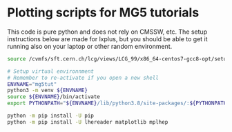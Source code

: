 # Plotting scripts for MG5 tutorials

This code is pure python and does not rely on CMSSW, etc. The setup instructions below are made for lxplus,
but you should be able to get it running also on your laptop or other random environment.

```bash 
source /cvmfs/sft.cern.ch/lcg/views/LCG_99/x86_64-centos7-gcc8-opt/setup.sh

# Setup virtual environnment
# Remember to re-activate if you open a new shell
ENVNAME="mg5tut"
python3 -m venv ${ENVNAME}
source ${ENVNAME}/bin/activate
export PYTHONPATH="${ENVNAME}/lib/python3.8/site-packages/:${PYTHONPATH}"

python -m pip install -U pip 
python -m pip install -U lhereader matplotlib mplhep 

```